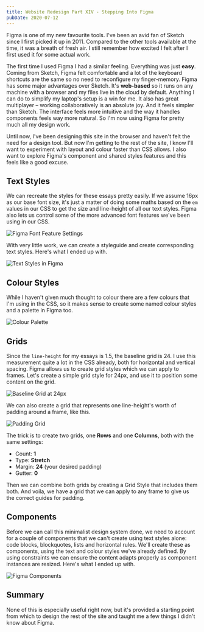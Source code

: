 ```yaml
---
title: Website Redesign Part XIV - Stepping Into Figma
pubDate: 2020-07-12
---
```


Figma is one of my new favourite tools. I've been an avid fan of Sketch since I first picked it up in 2011. Compared to the other tools available at the time, it was a breath of fresh air. I still remember how excited I felt after I first used it for some actual work.

The first time I used Figma I had a similar feeling. Everything was just **easy**. Coming from Sketch, Figma felt comfortable and a lot of the keyboard shortcuts are the same so no need to reconfigure my finger-memory. Figma has some major advantages over Sketch. It's **web-based** so it runs on any machine with a browser and my files live in the cloud by default. Anything I can do to simplify my laptop's setup is a win for me. It also has great multiplayer – working collaboratively is an absolute joy. And it feels simpler than Sketch. The interface feels more intuitive and the way it handles components feels way more natural. So I'm now using Figma for pretty much all my design work.

Until now, I've been designing this site in the browser and haven't felt the need for a design tool. But now I'm getting to the rest of the site, I know I'll want to experiment with layout and colour faster than CSS allows. I also want to explore Figma's component and shared styles features and this feels like a good excuse.

## Text Styles

We can recreate the styles for these essays pretty easily. If we assume 16px as our base font size, it's just a matter of doing some maths based on the `em` values in our CSS to get the size and line-height of all our text styles. Figma also lets us control some of the more advanced font features we've been using in our CSS.

![Figma Font Feature Settings](/uploads/2020-07-12-figma-fontfeatures.png)

With very little work, we can create a styleguide and create corresponding text styles. Here's what I ended up with.

![Text Styles in Figma](/uploads/2020-07-12-figma-sypestyles.png)

## Colour Styles

While I haven't given much thought to colour there are a few colours that I'm using in the CSS, so it makes sense to create some named colour styles and a palette in Figma too.

![Colour Palette](/uploads/2020-07-12-figma-colours.png)

## Grids

Since the `line-height` for my essays is 1.5, the baseline grid is 24. I use this measurement quite a lot in the CSS already, both for horizontal and vertical spacing. Figma allows us to create grid styles which we can apply to frames. Let's create a simple grid style for 24px, and use it to position some content on the grid.

![Baseline Grid at 24px](/uploads/2020-07-12-figma-baselinegrid.png)

We can also create a grid that represents one line-height's worth of padding around a frame, like this.

![Padding Grid](/uploads/2020-07-12-figma-paddinggrid.png)

The trick is to create two grids, one **Rows** and one **Columns**, both with the same settings:

- Count: **1**
- Type: **Stretch**
- Margin: **24** (your desired padding)
- Gutter: **0**

Then we can combine both grids by creating a Grid Style that includes them both. And voila, we have a grid that we can apply to any frame to give us the correct guides for padding.

## Components

Before we can call this minimalist design system done, we need to account for a couple of components that we can't create using text styles alone: code blocks, blockquotes, lists and horizontal rules. We'll create these as components, using the text and colour styles we've already defined. By using constraints we can ensure the content adapts properly as component instances are resized. Here's what I ended up with.

![Figma Components](/uploads/2020-07-12-figma-essay-components.png)

## Summary

None of this is especially useful right now, but it's provided a starting point from which to design the rest of the site and taught me a few things I didn't know about Figma.
